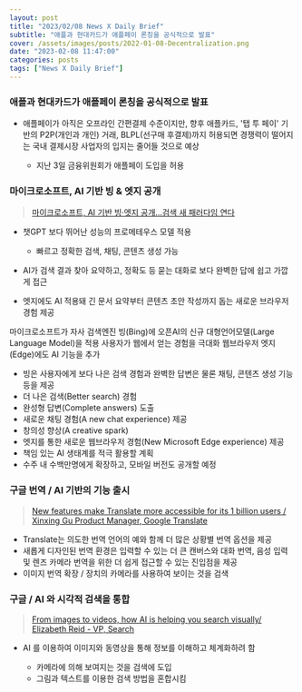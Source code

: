 ```yaml
---
layout: post
title: "2023/02/08 News X Daily Brief"
subtitle: "애플과 현대카드가 애플페이 론칭을 공식적으로 발표"
cover: /assets/images/posts/2022-01-08-Decentralization.png
date: "2023-02-08 11:47:00"
categories: posts
tags: ["News X Daily Brief"]
---
```


### 애플과 현대카드가 애플페이 론칭을 공식적으로 발표

- 애플페이가 아직은 오프라인 간편결제 수준이지만, 향후 애플카드, '탭 투 페이' 기반의 P2P(개인과 개인) 거래, BLPL(선구매 후결제)까지 허용되면 경쟁력이 떨어지는 국내 결제시장 사업자의 입지는 줄어들 것으로 예상

    - 지난 3일 금융위원회가 애플페이 도입을 허용

### 마이크로소프트, AI 기반 빙 & 엣지 공개

> [마이크로소프트, AI 기반 빙·엣지 공개…검색 새 패러다임 연다](https://news.microsoft.com/ko-kr/2023/02/08/reinventing-search-edge-ai/)

- 챗GPT 보다 뛰어난 성능의 프로메테우스 모델 적용

    - 빠르고 정확한 검색, 채팅, 콘텐츠 생성 가능

- AI가 검색 결과 찾아 요약하고, 정확도 등 묻는 대화로 보다 완벽한 답에 쉽고 가깝게 접근
- 엣지에도 AI 적용돼 긴 문서 요약부터 콘텐츠 초안 작성까지 돕는 새로운 브라우저 경험 제공

마이크로소프트가 자사 검색엔진 빙(Bing)에 오픈AI의 신규 대형언어모델(Large Language Model)을 적용
사용자가 웹에서 얻는 경험을 극대화
웹브라우저 엣지(Edge)에도 AI 기능을 추가

 - 빙은 사용자에게 보다 나은 검색 경험과 완벽한 답변은 물론 채팅, 콘텐츠 생성 기능 등을 제공
 - 더 나은 검색(Better search) 경험
 - 완성형 답변(Complete answers) 도출
 - 새로운 채팅 경험(A new chat experience) 제공
 - 창의성 향상(A creative spark)
 - 엣지를 통한 새로운 웹브라우저 경험(New Microsoft Edge experience) 제공
 - 책임 있는 AI 생태계를 적극 활용할 계획
 - 수주 내 수백만명에게 확장하고, 모바일 버전도 공개할 예정

### 구글 번역 / AI 기반의 기능 출시

> [New features make Translate more accessible for its 1 billion users / Xinxing Gu Product Manager, Google Translate](https://blog.google/products/translate/new-features-make-translate-more-accessible-for-its-1-billion-users/)

- Translate는 의도한 번역 언어의 예와 함께 더 많은 상황별 번역 옵션을 제공
- 새롭게 디자인된 번역 환경은 입력할 수 있는 더 큰 캔버스와 대화 번역, 음성 입력 및 렌즈 카메라 번역을 위한 더 쉽게 접근할 수 있는 진입점을 제공
- 이미지 번역 확장 / 장치의 카메라를 사용하여 보이는 것을 검색

### 구글 / AI 와 시각적 검색을 통합

> [From images to videos, how AI is helping you search visually/ Elizabeth Reid - VP, Search](https://blog.google/products/search/visual-search-ai/)

- AI 를 이용하여 이미지와 동영상을 통해 정보를 이해하고 체계화하려 함

    - 카메라에 의해 보여지는 것을 검색에 도입
    - 그림과 텍스트를 이용한 검색 방법을 혼합시킴
